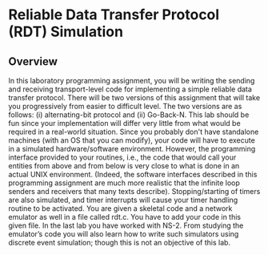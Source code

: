 # Reliable Data Transfer Protocol (RDT) Simulation

## Overview

In this laboratory programming assignment, you will be writing the sending and receiving transport-level
code for implementing a simple reliable data transfer protocol. There will be two versions of this
assignment that will take you progressively from easier to difficult level. The two versions are as follows:
(i) alternating-bit protocol and (ii) Go-Back-N. This lab should be fun since your implementation will differ
very little from what would be required in a real-world situation.
Since you probably don't have standalone machines (with an OS that you can modify), your code will
have to execute in a simulated hardware/software environment. However, the programming interface
provided to your routines, i.e., the code that would call your entities from above and from below is very
close to what is done in an actual UNIX environment. (Indeed, the software interfaces described in this
programming assignment are much more realistic that the infinite loop senders and receivers that many
texts describe). Stopping/starting of timers are also simulated, and timer interrupts will cause your timer
handling routine to be activated.
You are given a skeletal code and a network emulator as well in a file called rdt.c. You have to add your
code in this given file. In the last lab you have worked with NS-2. From studying the emulator’s code you
will also learn how to write such simulators using discrete event simulation; though this is not an objective
of this lab.